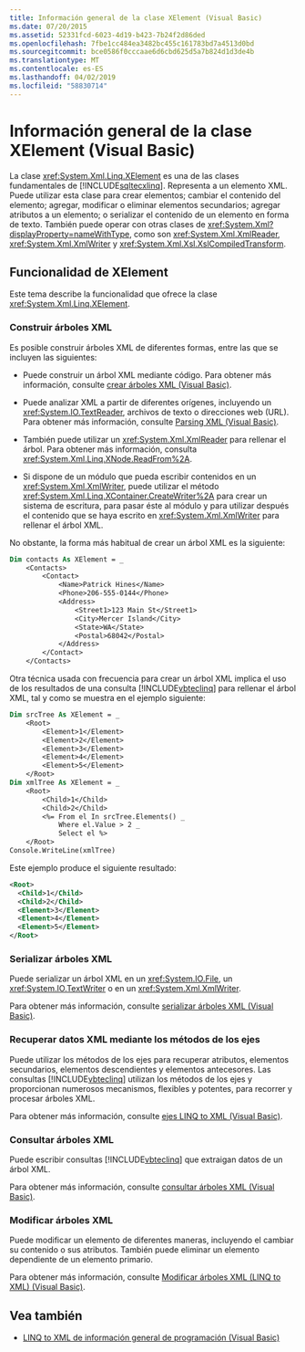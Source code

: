 ```yaml
---
title: Información general de la clase XElement (Visual Basic)
ms.date: 07/20/2015
ms.assetid: 52331fcd-6023-4d19-b423-7b24f2d86ded
ms.openlocfilehash: 7fbe1cc484ea3482bc455c161783bd7a4513d0bd
ms.sourcegitcommit: bce0586f0cccaae6d6cbd625d5a7b824d1d3de4b
ms.translationtype: MT
ms.contentlocale: es-ES
ms.lasthandoff: 04/02/2019
ms.locfileid: "58830714"
---
```

# <a name="xelement-class-overview-visual-basic"></a>Información general de la clase XElement (Visual Basic)
La clase <xref:System.Xml.Linq.XElement> es una de las clases fundamentales de [!INCLUDE[sqltecxlinq](~/includes/sqltecxlinq-md.md)]. Representa a un elemento XML. Puede utilizar esta clase para crear elementos; cambiar el contenido del elemento; agregar, modificar o eliminar elementos secundarios; agregar atributos a un elemento; o serializar el contenido de un elemento en forma de texto. También puede operar con otras clases de <xref:System.Xml?displayProperty=nameWithType>, como son <xref:System.Xml.XmlReader>, <xref:System.Xml.XmlWriter> y <xref:System.Xml.Xsl.XslCompiledTransform>.  
  
## <a name="xelement-functionality"></a>Funcionalidad de XElement  
 Este tema describe la funcionalidad que ofrece la clase <xref:System.Xml.Linq.XElement>.  
  
### <a name="constructing-xml-trees"></a>Construir árboles XML  
 Es posible construir árboles XML de diferentes formas, entre las que se incluyen las siguientes:  
  
-   Puede construir un árbol XML mediante código. Para obtener más información, consulte [crear árboles XML (Visual Basic)](../../../../visual-basic/programming-guide/concepts/linq/creating-xml-trees.md).  
  
-   Puede analizar XML a partir de diferentes orígenes, incluyendo un <xref:System.IO.TextReader>, archivos de texto o direcciones web (URL). Para obtener más información, consulte [Parsing XML (Visual Basic)](../../../../visual-basic/programming-guide/concepts/linq/parsing-xml.md).  
  
-   También puede utilizar un <xref:System.Xml.XmlReader> para rellenar el árbol. Para obtener más información, consulta <xref:System.Xml.Linq.XNode.ReadFrom%2A>.  
  
-   Si dispone de un módulo que pueda escribir contenidos en un <xref:System.Xml.XmlWriter>, puede utilizar el método <xref:System.Xml.Linq.XContainer.CreateWriter%2A> para crear un sistema de escritura, para pasar éste al módulo y para utilizar después el contenido que se haya escrito en <xref:System.Xml.XmlWriter> para rellenar el árbol XML.  
  
 No obstante, la forma más habitual de crear un árbol XML es la siguiente:  
  
```vb  
Dim contacts As XElement = _  
    <Contacts>  
        <Contact>  
            <Name>Patrick Hines</Name>  
            <Phone>206-555-0144</Phone>  
            <Address>  
                <Street1>123 Main St</Street1>  
                <City>Mercer Island</City>  
                <State>WA</State>  
                <Postal>68042</Postal>  
            </Address>  
        </Contact>  
    </Contacts>  
```  
  
 Otra técnica usada con frecuencia para crear un árbol XML implica el uso de los resultados de una consulta [!INCLUDE[vbteclinq](~/includes/vbteclinq-md.md)] para rellenar el árbol XML, tal y como se muestra en el ejemplo siguiente:  
  
```vb  
Dim srcTree As XElement = _  
    <Root>  
        <Element>1</Element>  
        <Element>2</Element>  
        <Element>3</Element>  
        <Element>4</Element>  
        <Element>5</Element>  
    </Root>  
Dim xmlTree As XElement = _  
    <Root>  
        <Child>1</Child>  
        <Child>2</Child>  
        <%= From el In srcTree.Elements() _  
            Where el.Value > 2 _  
            Select el %>  
    </Root>  
Console.WriteLine(xmlTree)  
```  
  
 Este ejemplo produce el siguiente resultado:  
  
```xml  
<Root>  
  <Child>1</Child>  
  <Child>2</Child>  
  <Element>3</Element>  
  <Element>4</Element>  
  <Element>5</Element>  
</Root>  
```  
  
### <a name="serializing-xml-trees"></a>Serializar árboles XML  
 Puede serializar un árbol XML en un <xref:System.IO.File>, un <xref:System.IO.TextWriter> o en un <xref:System.Xml.XmlWriter>.  
  
 Para obtener más información, consulte [serializar árboles XML (Visual Basic)](../../../../visual-basic/programming-guide/concepts/linq/serializing-xml-trees.md).  
  
### <a name="retrieving-xml-data-via-axis-methods"></a>Recuperar datos XML mediante los métodos de los ejes  
 Puede utilizar los métodos de los ejes para recuperar atributos, elementos secundarios, elementos descendientes y elementos antecesores. Las consultas [!INCLUDE[vbteclinq](~/includes/vbteclinq-md.md)] utilizan los métodos de los ejes y proporcionan numerosos mecanismos, flexibles y potentes, para recorrer y procesar árboles XML.  
  
 Para obtener más información, consulte [ejes LINQ to XML (Visual Basic)](../../../../visual-basic/programming-guide/concepts/linq/linq-to-xml-axes.md).  
  
### <a name="querying-xml-trees"></a>Consultar árboles XML  
 Puede escribir consultas [!INCLUDE[vbteclinq](~/includes/vbteclinq-md.md)] que extraigan datos de un árbol XML.  
  
 Para obtener más información, consulte [consultar árboles XML (Visual Basic)](../../../../visual-basic/programming-guide/concepts/linq/querying-xml-trees.md).  
  
### <a name="modifying-xml-trees"></a>Modificar árboles XML  
 Puede modificar un elemento de diferentes maneras, incluyendo el cambiar su contenido o sus atributos. También puede eliminar un elemento dependiente de un elemento primario.  
  
 Para obtener más información, consulte [Modificar árboles XML (LINQ to XML) (Visual Basic)](../../../../visual-basic/programming-guide/concepts/linq/modifying-xml-trees-linq-to-xml.md).  
  
## <a name="see-also"></a>Vea también

- [LINQ to XML de información general de programación (Visual Basic)](../../../../visual-basic/programming-guide/concepts/linq/linq-to-xml-programming-overview.md)
